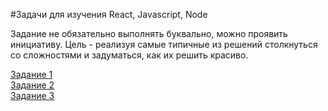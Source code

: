 
#Задачи для изучения React, Javascript, Node  
 
Задание не обязательно выполнять буквально, можно проявить инициативу. Цель - реализуя самые типичные из решений столкнуться со сложностями и задуматься, как их решить красиво.


[Задание 1](stage1/task.md)  
[Задание 2](stage2/task.md)  
[Задание 3](stage3/task.md)  

